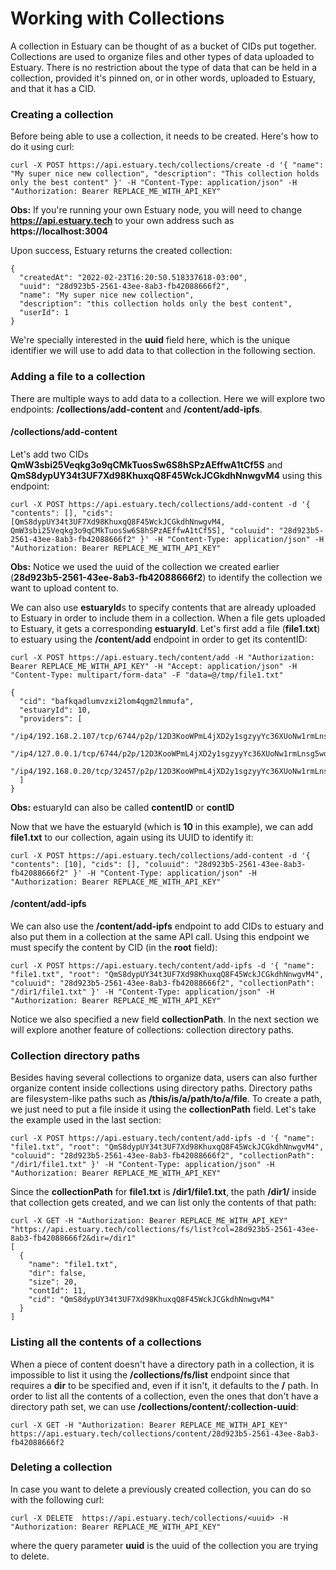 # Working with Collections
A collection in Estuary can be thought of as a bucket of CIDs put together. Collections are used to organize files and other types of data uploaded to Estuary. There is no restriction about the type of data that can be held in a collection, provided it's pinned on, or in other words, uploaded to Estuary, and that it has a CID.

### Creating a collection
Before being able to use a collection, it needs to be created. Here's how to do it using curl:
```
curl -X POST https://api.estuary.tech/collections/create -d '{ "name": "My super nice new collection", "description": "This collection holds only the best content" }' -H "Content-Type: application/json" -H "Authorization: Bearer REPLACE_ME_WITH_API_KEY"
```
**Obs:** If you're running your own Estuary node, you will need to change **https://api.estuary.tech** to your own address such as **https://localhost:3004**

Upon success, Estuary returns the created collection:
```
{
  "createdAt": "2022-02-23T16:20:50.518337618-03:00",
  "uuid": "28d923b5-2561-43ee-8ab3-fb42088666f2",
  "name": "My super nice new collection",
  "description": "this collection holds only the best content",
  "userId": 1
}
```
We're specially interested in the **uuid** field here, which is the unique identifier we will use to add data to that collection in the following section.


### Adding a file to a collection
There are multiple ways to add data to a collection. Here we will explore two endpoints: **/collections/add-content** and **/content/add-ipfs**.

#### /collections/add-content
Let's add two CIDs **QmW3sbi25Veqkg3o9qCMkTuosSw6S8hSPzAEffwA1tCf5S** and **QmS8dypUY34t3UF7Xd98KhuxqQ8F45WckJCGkdhNnwgvM4** using this endpoint:
```
curl -X POST https://api.estuary.tech/collections/add-content -d '{ "contents": [], "cids": [QmS8dypUY34t3UF7Xd98KhuxqQ8F45WckJCGkdhNnwgvM4, QmW3sbi25Veqkg3o9qCMkTuosSw6S8hSPzAEffwA1tCf5S], "coluuid": "28d923b5-2561-43ee-8ab3-fb42088666f2" }' -H "Content-Type: application/json" -H "Authorization: Bearer REPLACE_ME_WITH_API_KEY"
```
**Obs:** Notice we used the uuid of the collection we created earlier (**28d923b5-2561-43ee-8ab3-fb42088666f2**) to identify the collection we want to upload content to.

We can also use **estuaryId**s to specify contents that are already uploaded to Estuary in order to include them in a collection. When a file gets uploaded to Estuary, it gets a corresponding **estuaryId**. Let's first add a file (**file1.txt**) to estuary using the **/content/add** endpoint in order to get its contentID:
```
curl -X POST https://api.estuary.tech/content/add -H "Authorization: Bearer REPLACE_ME_WITH_API_KEY" -H "Accept: application/json" -H "Content-Type: multipart/form-data" -F "data=@/tmp/file1.txt"

{
  "cid": "bafkqadlumvzxi2lom4qgm2lmmufa",
  "estuaryId": 10,
  "providers": [
    "/ip4/192.168.2.107/tcp/6744/p2p/12D3KooWPmL4jXD2y1sgzyyYc36XUoNw1rmLnsg5woPF24vabEVR",
    "/ip4/127.0.0.1/tcp/6744/p2p/12D3KooWPmL4jXD2y1sgzyyYc36XUoNw1rmLnsg5woPF24vabEVR",
    "/ip4/192.168.0.20/tcp/32457/p2p/12D3KooWPmL4jXD2y1sgzyyYc36XUoNw1rmLnsg5woPF24vabEVR"
  ]
}
```
**Obs:** estuaryId can also be called **contentID** or **contID**

Now that we have the estuaryId (which is **10** in this example), we can add **file1.txt** to our collection, again using its UUID to identify it:
```
curl -X POST https://api.estuary.tech/collections/add-content -d '{ "contents": [10], "cids": [], "coluuid": "28d923b5-2561-43ee-8ab3-fb42088666f2" }' -H "Content-Type: application/json" -H "Authorization: Bearer REPLACE_ME_WITH_API_KEY"
```

#### /content/add-ipfs
We can also use the **/content/add-ipfs** endpoint to add CIDs to estuary and also put them in a collection at the same API call. Using this endpoint we must specify the content by CID (in the **root** field):
```
curl -X POST https://api.estuary.tech/content/add-ipfs -d '{ "name": "file1.txt", "root": "QmS8dypUY34t3UF7Xd98KhuxqQ8F45WckJCGkdhNnwgvM4", "coluuid": "28d923b5-2561-43ee-8ab3-fb42088666f2", "collectionPath": "/dir1/file1.txt" }' -H "Content-Type: application/json" -H "Authorization: Bearer REPLACE_ME_WITH_API_KEY"
```

Notice we also specified a new field **collectionPath**. In the next section we will explore another feature of collections: collection directory paths.

### Collection directory paths
Besides having several collections to organize data, users can also further organize content inside collections using directory paths. Directory paths are filesystem-like paths such as **/this/is/a/path/to/a/file**. To create a path, we just need to put a file inside it using the **collectionPath** field. Let's take the example used in the last section:
```
curl -X POST https://api.estuary.tech/content/add-ipfs -d '{ "name": "file1.txt", "root": "QmS8dypUY34t3UF7Xd98KhuxqQ8F45WckJCGkdhNnwgvM4", "coluuid": "28d923b5-2561-43ee-8ab3-fb42088666f2", "collectionPath": "/dir1/file1.txt" }' -H "Content-Type: application/json" -H "Authorization: Bearer REPLACE_ME_WITH_API_KEY"
```
Since the **collectionPath** for **file1.txt** is **/dir1/file1.txt**, the path **/dir1/** inside that collection gets created, and we can list only the contents of that path:
```
curl -X GET -H "Authorization: Bearer REPLACE_ME_WITH_API_KEY" "https://api.estuary.tech/collections/fs/list?col=28d923b5-2561-43ee-8ab3-fb42088666f2&dir=/dir1"
[
  {
    "name": "file1.txt",
    "dir": false,
    "size": 20,
    "contId": 11,
    "cid": "QmS8dypUY34t3UF7Xd98KhuxqQ8F45WckJCGkdhNnwgvM4"
  }
]
```

### Listing all the contents of a collections
When a piece of content doesn't have a directory path in a collection, it is impossible to list it using the **/collections/fs/list** endpoint since that requires a **dir** to be specified and, even if it isn't, it defaults to the **/** path. In order to list all the contents of a collection, even the ones that don't have a directory path set, we can use **/collections/content/:collection-uuid**:

```
curl -X GET -H "Authorization: Bearer REPLACE_ME_WITH_API_KEY" https://api.estuary.tech/collections/content/28d923b5-2561-43ee-8ab3-fb42088666f2
```

### Deleting a collection
In case you want to delete a previously created collection, you can do so with the following curl:

```
curl -X DELETE  https://api.estuary.tech/collections/<uuid> -H "Authorization: Bearer REPLACE_ME_WITH_API_KEY"
```

where the query parameter **uuid** is the uuid of the collection you are trying to delete.




























